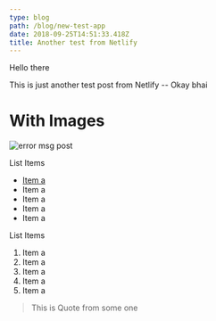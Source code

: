```yaml
---
type: blog
path: /blog/new-test-app
date: 2018-09-25T14:51:33.418Z
title: Another test from Netlify
---
```

Hello there

This is just another test post from Netlify -- Okay bhai

# With Images

![error msg post](/assets/meteor-test-local.png)

List Items

* [Item a](https://www.gatsbyjs.org/blog/2018-09-27-reach-router/)
* Item a
* Item a
* Item a
* Item a

List Items

1. Item a
2. Item a
3. Item a
4. Item a
5. Item a

> This is Quote from some one
